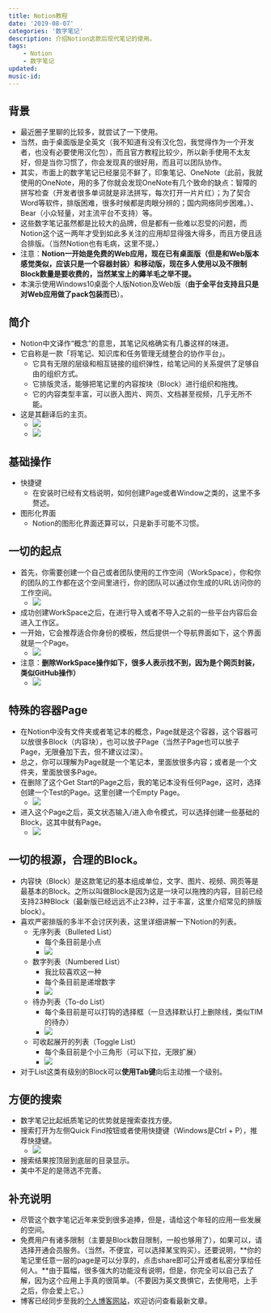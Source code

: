 ```yaml
---
title: Notion教程
date: '2019-08-07'
categories: '数字笔记'
description: 介绍Notion这款后现代笔记的使用。
tags: 
    - Notion
    - 数字笔记
updated: 
music-id: 
---
```

## 背景
- 最近圈子里聊的比较多，就尝试了一下使用。
- 当然，由于桌面版是全英文（我不知道有没有汉化包，我觉得作为一个开发者，也没有必要使用汉化包），而且官方教程比较少，所以新手使用不太友好，但是当你习惯了，你会发现真的很好用，而且可以团队协作。
- 其实，市面上的数字笔记已经屡见不鲜了，印象笔记、OneNote（此前，我就使用的OneNote，用的多了你就会发现OneNote有几个致命的缺点：智障的拼写检查（开发者很多单词就是非法拼写，每次打开一片片红）；为了契合Word等软件，排版困难，很多时候都是肉眼分辨的；国内网络同步困难。）、Bear（小众轻量，对主流平台不支持）等。
- 这些数字笔记虽然都是比较大的品牌，但是都有一些难以忍受的问题，而Notion这个这一两年才受到如此多关注的应用却显得强大得多，而且方便且适合排版。（当然Notion也有毛病，这里不提。）
- 注意：**Notion一开始是免费的Web应用，现在已有桌面版（但是和Web版本感觉类似，应该只是一个容器封装）和移动版，现在多人使用以及不限制Block数量是要收费的，当然某宝上的薅羊毛之举不提。**
- 本演示使用Windows10桌面个人版Notion及Web版（**由于全平台支持且只是对Web应用做了pack包装而已**）。


## 简介
- Notion中文译作“概念”的意思，其笔记风格确实有几番这样的味道。
- 它自称是一款「将笔记、知识库和任务管理无缝整合的协作平台」。
	- 它具有无限的层级和相互链接的组织弹性，给笔记间的关系提供了足够自由的组织方式。
	- 它排版灵活，能够把笔记里的内容按块（Block）进行组织和拖拽。
	- 它的内容类型丰富，可以嵌入图片、网页、文档甚至视频，几乎无所不能。
- 这是其翻译后的主页。
  - ![](/asset/2019-08-07/index1.png)
  - ![](/asset/2019-08-07/index2.png)


## 基础操作
- 快捷键
	- 在安装时已经有文档说明，如何创建Page或者Window之类的，这里不多赘述。
- 图形化界面
	- Notion的图形化界面还算可以，只是新手可能不习惯。


## 一切的起点
- 首先，你需要创建一个自己或者团队使用的工作空间（WorkSpace），你和你的团队的工作都在这个空间里进行，你的团队可以通过你生成的URL访问你的工作空间。
  - ![](/asset/2019-08-07/workspace.png)
- 成功创建WorkSpace之后，在进行导入或者不导入之前的一些平台内容后会进入工作区。
- 一开始，它会推荐适合你身份的模板，然后提供一个导航界面如下，这个界面就是一个Page。
	- ![](/asset/2019-08-07/start.png)
- 注意：**删除WorkSpace操作如下，很多人表示找不到，因为是个网页封装，类似GitHub操作）**
	- ![](/asset/2019-08-07/delete.png)


## 特殊的容器Page
- 在Notion中没有文件夹或者笔记本的概念，Page就是这个容器，这个容器可以放很多Block（内容块），也可以放子Page（当然子Page也可以放子Page，无限叠加下去，但不建议过深）。
- 总之，你可以理解为Page就是一个笔记本，里面放很多内容；或者是一个文件夹，里面放很多Page。
- 在删除了这个Get Start的Page之后，我的笔记本没有任何Page，这时，选择创建一个Test的Page。这里创建一个Empty Page。
	- ![](/asset/2019-08-07/page.png)
- 进入这个Page之后，英文状态输入/进入命令模式，可以选择创建一些基础的Block，这其中就有Page。
	- ![](/asset/2019-08-07/block.png)


## 一切的根源，合理的Block。
- 内容快（Block）是这款笔记的基本组成单位，文字、图片、视频、网页等是最基本的Block。之所以叫做Block是因为这是一块可以拖拽的内容，目前已经支持23种Block（最新版已经远远不止23种，过于丰富，这里介绍常见的排版block）。
- 喜欢严密排版的多半不会讨厌列表，这里详细讲解一下Notion的列表。
	- 无序列表（Bulleted List）
		- 每个条目前是小点
		- ![](/asset/2019-08-07/blist.png)
	- 数字列表（Numbered List）
		- 我比较喜欢这一种
		- 每个条目前是递增数字
		- ![](/asset/2019-08-07/nlist.png)
	- 待办列表（To-do List）
		- 每个条目前是可以打钩的选择框（一旦选择默认打上删除线，类似TIM的待办）
		- ![](/asset/2019-08-07/tlist.png)
	- 可收起展开的列表（Toggle List）
		- 每个条目前是个小三角形（可以下拉，无限扩展）
		- ![](/asset/2019-08-07/tolist.png)
- 对于List这类有级别的Block可以**使用Tab键**向后主动推一个级别。


## 方便的搜索
- 数字笔记比起纸质笔记的优势就是搜索查找方便。
- 搜索打开为左侧Quick Find按钮或者使用快捷键（Windows是Ctrl + P），推荐快捷键。
	- ![](/asset/2019-08-07/search.png)
- 搜索结果按顶层到底层的目录显示。
- 美中不足的是筛选不完善。


## 补充说明
- 尽管这个数字笔记近年来受到很多追捧，但是，请给这个年轻的应用一些发展的空间。
- 免费用户有诸多限制（主要是Block数目限制，一般也够用了），如果可以，请选择开通会员服务。（当然，不便宜，可以选择某宝购买）。还要说明，**你的笔记里任意一层的page是可以分享的，点击share即可公开或者私密分享给任何人。**由于篇幅，很多强大的功能没有说明，但是，你完全可以自己去了解，因为这个应用上手真的很简单。（不要因为英文畏惧它，去使用吧，上手之后，你会爱上它。）
- 博客已经同步至我的[个人博客网站](https://luanshiyinyang.github.io)，欢迎访问查看最新文章。

